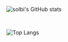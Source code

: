 ![solbi's GitHub stats](https://github-readme-stats.vercel.app/api?username=solbi9382&show_icons=true&theme=tokyonight)

<br>

![Top Langs](https://github-readme-stats.vercel.app/api/top-langs/?username=solbi9382&layout=compact&theme=tokyonight)
